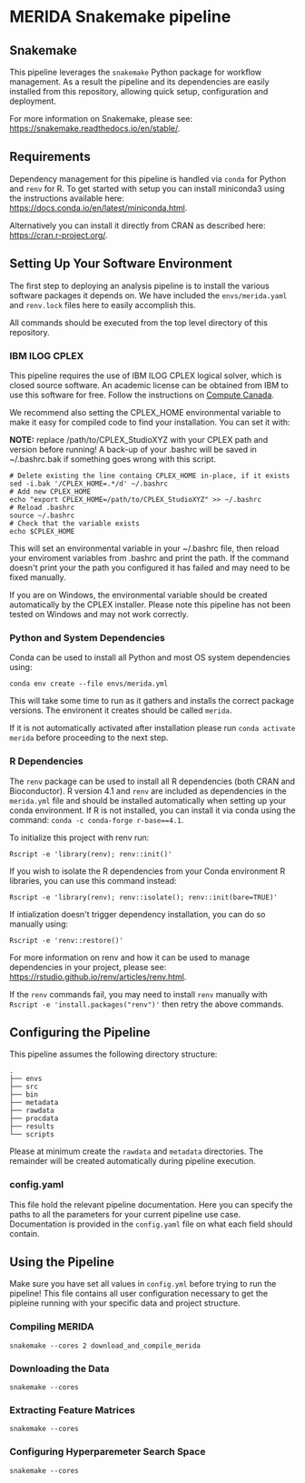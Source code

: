 # MERIDA Snakemake pipeline

## Snakemake

This pipeline leverages the `snakemake` Python package for workflow management. 
As a result the pipeline and its dependencies are easily
installed from this repository, allowing quick setup, configuration and 
deployment.

For more information on Snakemake, please see: 
https://snakemake.readthedocs.io/en/stable/.

## Requirements

Dependency management for this pipeline is handled via `conda` for Python 
and `renv` for R. To get started with setup you can install
miniconda3 using the instructions available here: 
https://docs.conda.io/en/latest/miniconda.html.

Alternatively you can install it directly from CRAN
as described here: https://cran.r-project.org/.

## Setting Up Your Software Environment

The first step to deploying an analysis pipeline is to install the various
software packages it depends on. We have included the `envs/merida.yaml` and 
`renv.lock` files here to easily accomplish this.

All commands should be executed from the top level directory of this
repository.

### IBM ILOG CPLEX

This pipeline requires the use of IBM ILOG CPLEX logical solver, which
is closed source software. An academic license can be obtained from IBM
to use this software for free. Follow the instructions on 
[Compute Canada](https://docs.computecanada.ca/wiki/CPLEX/en).

We recommend also setting the CPLEX_HOME environmental variable to make it
easy for compiled code to find your installation. You can set it with:

**NOTE:** replace /path/to/CPLEX_StudioXYZ with your CPLEX path and version 
before running! A back-up of your .bashrc will be saved in ~/.bashrc.bak if
something goes wrong with this script.

```
# Delete existing the line containg CPLEX_HOME in-place, if it exists
sed -i.bak '/CPLEX_HOME=.*/d' ~/.bashrc
# Add new CPLEX_HOME
echo "export CPLEX_HOME=/path/to/CPLEX_StudioXYZ" >> ~/.bashrc
# Reload .bashrc
source ~/.bashrc
# Check that the variable exists
echo $CPLEX_HOME
```

This will set an environmental variable in your ~/.bashrc file, then reload
your enviroment variables from .bashrc and print the path. If the command 
doesn't print your the path you configured it has failed and may need to be 
fixed manually.

If you are on Windows, the environmental variable should be created 
automatically by the CPLEX installer. Please note this pipeline has not been 
tested on Windows and may not work correctly.

### Python and System Dependencies

Conda can be used to install all Python and most OS system dependencies
using:

`conda env create --file envs/merida.yml`

This will take some time to run as it gathers and installs the correct
package versions. The environent it creates should be called `merida`.

If it is not automatically activated after installation please run 
`conda activate merida` before proceeding to the next step.

### R Dependencies

The `renv` package can be used to install all R dependencies (both CRAN and
Bioconductor). R version 4.1 and `renv` are included as dependencies in the 
`merida.yml` file and should be installed automatically when setting up your 
conda environment. If R is not installed, you can install it via conda using 
the command: `conda -c conda-forge r-base==4.1`.

To initialize this project with renv run:

`Rscript -e 'library(renv); renv::init()'`

If you wish to isolate the R dependencies from your Conda environment R 
libraries, you can use this command instead:

`Rscript -e 'library(renv); renv::isolate(); renv::init(bare=TRUE)'`

If intialization doesn't trigger dependency installation, you can do so manually using:

`Rscript -e 'renv::restore()'`

For more information on renv and how it can be used to manage dependencies in
your project, please see: https://rstudio.github.io/renv/articles/renv.html.

If the `renv` commands fail, you may need to install `renv` manually with
`Rscript -e 'install.packages("renv")'` then retry the above commands.

## Configuring the Pipeline

This pipeline assumes the following directory structure:

```
.
├── envs
├── src
├── bin
├── metadata
├── rawdata
├── procdata
├── results
└── scripts
```

Please at minimum create the `rawdata` and `metadata` directories. 
The remainder will be created automatically during pipeline execution.

### config.yaml

This file hold the relevant pipeline documentation. Here you can specify the paths
to all the parameters for your current pipeline use case. Documentation is provided
in the `config.yaml` file on what each field should contain.

## Using the Pipeline

Make sure you have set all values in `config.yml` before trying to run the
pipeline! This file contains all user configuration necessary to get the
pipleine running with your specific data and project structure.

### Compiling MERIDA

`snakemake --cores 2 download_and_compile_merida`

### Downloading the Data

`snakemake --cores`

### Extracting Feature Matrices

`snakemake --cores`

### Configuring Hyperparemeter Search Space

`snakemake --cores`
